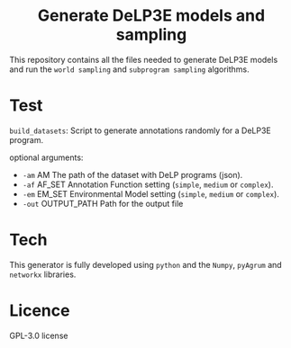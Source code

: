 # <h1 align="center">Generate DeLP3E models and sampling</h1>


This repository contains all the files needed to generate DeLP3E models and run the `world sampling` and `subprogram sampling` algorithms.
# Test

`build_datasets`: Script to generate annotations randomly for a DeLP3E program.

optional arguments:
- `-am` AM The path of the dataset with DeLP programs (json).
- `-af` AF_SET Annotation Function setting (`simple`, `medium` or `complex`).
- `-em` EM_SET Environmental Model setting (`simple`, `medium` or `complex`).
- `-out` OUTPUT_PATH Path for the output file
# Tech

This generator is fully developed using `python` and the `Numpy`, `pyAgrum` and `networkx` libraries.

# Licence

GPL-3.0 license